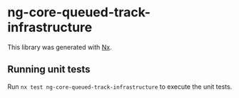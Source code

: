 # ng-core-queued-track-infrastructure

This library was generated with [Nx](https://nx.dev).

## Running unit tests

Run `nx test ng-core-queued-track-infrastructure` to execute the unit tests.
